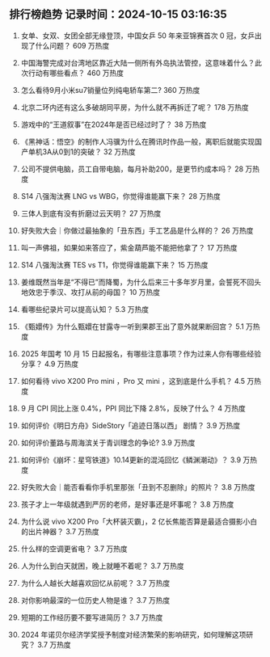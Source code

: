 
## 排行榜趋势 记录时间：2024-10-15 03:16:35
  
  1. 女单、女双、女团全部无缘登顶，中国女乒 50 年来亚锦赛首次 0 冠，女乒出现了什么问题？ 609 万热度
    
  2. 中国海警完成对台湾地区靠近大陆一侧所有外岛执法管控，这意味着什么？此次行动有哪些看点？ 460 万热度
    
  3. 怎么看待9月小米su7销量位列纯电轿车第二? 360 万热度
    
  4. 北京二环内还有这么多破胡同平房，为什么就不再拆迁了呢？ 178 万热度
    
  5. 游戏中的“王道叙事”在2024年是否已经过时了？ 38 万热度
    
  6. 《黑神话：悟空》的制作人冯骥为什么在腾讯时作品一般，离职后就能实现国产单机3A从0到1的突破？ 32 万热度
    
  7. 公司不提供电脑，员工自带电脑，每月补助200，是更节约成本吗？ 28 万热度
    
  8. S14 八强淘汰赛 LNG vs WBG，你觉得谁能赢下来？ 28 万热度
    
  9. 三体人到底有没有折磨过云天明？ 27 万热度
    
  10. 好失败大会｜你做过最抽象的「丑东西」手工艺品是什么样的？ 26 万热度
    
  11. 叫一声佛祖，如果如来答应了，紫金葫芦能不能把他拿了？ 17 万热度
    
  12. S14 八强淘汰赛 TES vs T1，你觉得谁能赢下来？ 15 万热度
    
  13. 姜维既然当年是“不得已”而降蜀，为什么后来三十多年岁月里，会誓死不回头地效忠于季汉、攻打从前的母国？ 10 万热度
    
  14. 看哪些纪录片可以提高认知？ 5.3 万热度
    
  15. 《甄嬛传》为什么甄嬛在甘露寺一听到果郡王出了意外就果断回宫？ 5.1 万热度
    
  16. 2025 年国考 10 月 15 日起报名，有哪些注意事项？作为过来人你有哪些经验分享？ 4.9 万热度
    
  17. 如何看待 vivo X200 Pro mini ，Pro 又 mini ，这到底是什么手机？ 4.5 万热度
    
  18. 9 月 CPI 同比上涨 0.4%，PPI 同比下降 2.8%，反映了什么？ 4 万热度
    
  19. 如何评价《明日方舟》SideStory「追迹日落以西」 剧情？ 3.9 万热度
    
  20. 如何评价董路与周海滨关于青训理念的争论? 3.9 万热度
    
  21. 如何评价《崩坏：星穹铁道》10.14更新的混沌回忆《鳞渊潮动》？ 3.9 万热度
    
  22. 好失败大会｜能否看看你手机里那张「丑到不忍删除」的照片？ 3.8 万热度
    
  23. 孩子才上一年级就遇到严厉的老师，是好事还是坏事呢？ 3.8 万热度
    
  24. 为什么说 vivo X200 Pro「大杯装灭霸」，2 亿长焦能否算是最适合摄影小白的出片神器？ 3.7 万热度
    
  25. 什么样的空调更省电？ 3.7 万热度
    
  26. 人为什么到白天就困，晚上就睡不着呢？ 3.7 万热度
    
  27. 为什么人越长大越喜欢回忆从前呢？ 3.7 万热度
    
  28. 对你影响最深的一位历史人物是谁？ 3.7 万热度
    
  29. 短期的工作经历要不要写进简历？ 3.7 万热度
    
  30. 2024 年诺贝尔经济学奖授予制度对经济繁荣的影响研究，如何理解这项研究？ 3.7 万热度
    